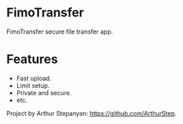 # FimoTransfer
FimoTransfer secure file transfer app.

# Features
* Fast upload.
* Limit setup.
* Private and secure.
* etc.

Project by Arthur Stepanyan: https://github.com/ArthurStep.
